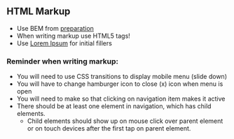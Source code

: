 ## HTML Markup

* Use BEM from [preparation](/requirements/00-preparation.md)
* When writing markup use HTML5 tags!
* Use [Lorem Ipsum](https://www.lipsum.com/) for initial fillers

### Reminder when writing markup:

* You will need to use CSS transitions to display mobile menu (slide down)  
* You will have to change hamburger icon to close (x) icon when menu is open  
* You will need to make so that clicking on navigation item makes it active    
* There should be at least one element in navigation, which has child elements.
    * Child elements should show up on mouse click over parent element or on touch devices after the first tap on parent element.
